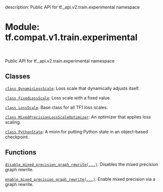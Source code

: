 description: Public API for tf._api.v2.train.experimental namespace

<div itemscope itemtype="http://developers.google.com/ReferenceObject">
<meta itemprop="name" content="tf.compat.v1.train.experimental" />
<meta itemprop="path" content="Stable" />
</div>

# Module: tf.compat.v1.train.experimental

<!-- Insert buttons and diff -->

<table class="tfo-notebook-buttons tfo-api nocontent" align="left">

</table>



Public API for tf._api.v2.train.experimental namespace



## Classes

[`class DynamicLossScale`](../../../../tf/compat/v1/mixed_precision/DynamicLossScale.md): Loss scale that dynamically adjusts itself.

[`class FixedLossScale`](../../../../tf/compat/v1/mixed_precision/FixedLossScale.md): Loss scale with a fixed value.

[`class LossScale`](../../../../tf/compat/v1/mixed_precision/LossScale.md): Base class for all TF1 loss scales.

[`class MixedPrecisionLossScaleOptimizer`](../../../../tf/compat/v1/mixed_precision/MixedPrecisionLossScaleOptimizer.md): An optimizer that applies loss scaling.

[`class PythonState`](../../../../tf/train/experimental/PythonState.md): A mixin for putting Python state in an object-based checkpoint.

## Functions

[`disable_mixed_precision_graph_rewrite(...)`](../../../../tf/compat/v1/mixed_precision/disable_mixed_precision_graph_rewrite.md): Disables the mixed precision graph rewrite.

[`enable_mixed_precision_graph_rewrite(...)`](../../../../tf/compat/v1/mixed_precision/enable_mixed_precision_graph_rewrite.md): Enable mixed precision via a graph rewrite.

